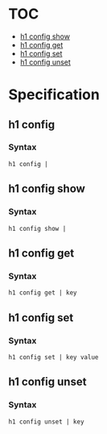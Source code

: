# TOC

* [h1 config show](#h1-config-show)
* [h1 config get](#h1-config-get)
* [h1 config set](#h1-config-set)
* [h1 config unset](#h1-config-unset)


# Specification

## h1 config

### Syntax

```h1 config | ```

## h1 config show

### Syntax

```h1 config show | ```

## h1 config get

### Syntax

```h1 config get | key```

## h1 config set

### Syntax

```h1 config set | key value```

## h1 config unset

### Syntax

```h1 config unset | key```

